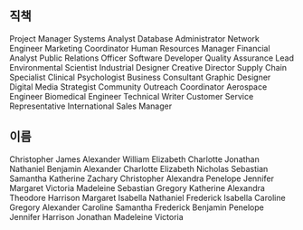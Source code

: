 ## 직책

Project Manager
Systems Analyst
Database Administrator
Network Engineer
Marketing Coordinator
Human Resources Manager
Financial Analyst
Public Relations Officer
Software Developer
Quality Assurance Lead
Environmental Scientist
Industrial Designer
Creative Director
Supply Chain Specialist
Clinical Psychologist
Business Consultant
Graphic Designer
Digital Media Strategist
Community Outreach Coordinator
Aerospace Engineer
Biomedical Engineer
Technical Writer
Customer Service Representative
International Sales Manager

## 이름

Christopher James
Alexander William
Elizabeth Charlotte
Jonathan Nathaniel
Benjamin Alexander
Charlotte Elizabeth
Nicholas Sebastian
Samantha Katherine
Zachary Christopher
Alexandra Penelope
Jennifer Margaret
Victoria Madeleine
Sebastian Gregory
Katherine Alexandra
Theodore Harrison
Margaret Isabella
Nathaniel Frederick
Isabella Caroline
Gregory Alexander
Caroline Samantha
Frederick Benjamin
Penelope Jennifer
Harrison Jonathan
Madeleine Victoria
